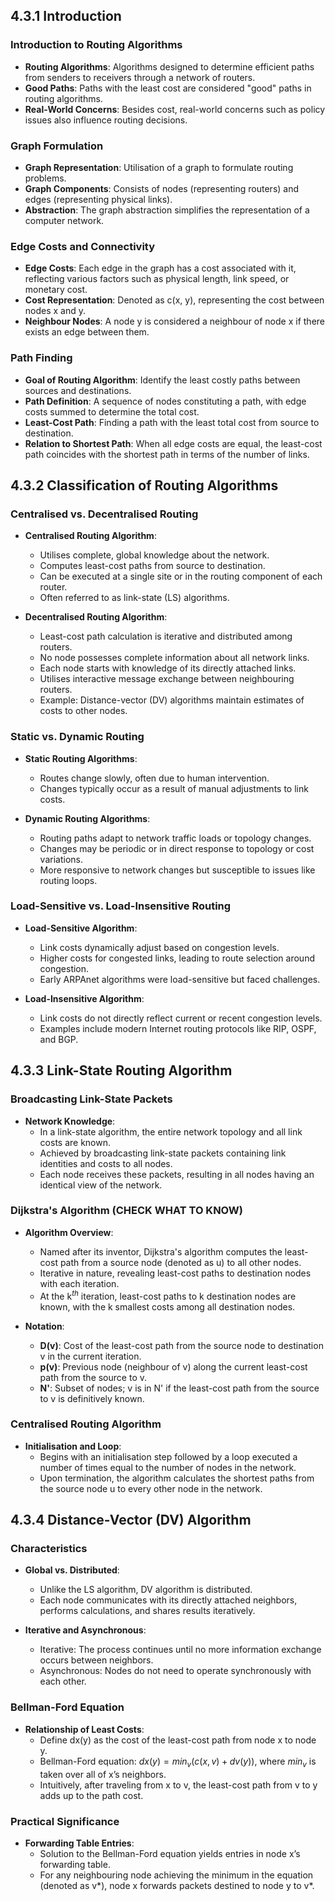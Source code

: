 ## 4.3.1 Introduction
### Introduction to Routing Algorithms
- **Routing Algorithms**: Algorithms designed to determine efficient paths from senders to receivers through a network of routers.
- **Good Paths**: Paths with the least cost are considered "good" paths in routing algorithms.
- **Real-World Concerns**: Besides cost, real-world concerns such as policy issues also influence routing decisions.
### Graph Formulation
- **Graph Representation**: Utilisation of a graph to formulate routing problems.
- **Graph Components**: Consists of nodes (representing routers) and edges (representing physical links).
- **Abstraction**: The graph abstraction simplifies the representation of a computer network.
### Edge Costs and Connectivity
- **Edge Costs**: Each edge in the graph has a cost associated with it, reflecting various factors such as physical length, link speed, or monetary cost.
- **Cost Representation**: Denoted as c(x, y), representing the cost between nodes x and y.
- **Neighbour Nodes**: A node y is considered a neighbour of node x if there exists an edge between them.
### Path Finding
- **Goal of Routing Algorithm**: Identify the least costly paths between sources and destinations.
- **Path Definition**: A sequence of nodes constituting a path, with edge costs summed to determine the total cost.
- **Least-Cost Path**: Finding a path with the least total cost from source to destination.
- **Relation to Shortest Path**: When all edge costs are equal, the least-cost path coincides with the shortest path in terms of the number of links.


## 4.3.2 Classification of Routing Algorithms
### Centralised vs. Decentralised Routing

- **Centralised Routing Algorithm**:
  - Utilises complete, global knowledge about the network.
  - Computes least-cost paths from source to destination.
  - Can be executed at a single site or in the routing component of each router.
  - Often referred to as link-state (LS) algorithms.
  
- **Decentralised Routing Algorithm**:
  - Least-cost path calculation is iterative and distributed among routers.
  - No node possesses complete information about all network links.
  - Each node starts with knowledge of its directly attached links.
  - Utilises interactive message exchange between neighbouring routers.
  - Example: Distance-vector (DV) algorithms maintain estimates of costs to other nodes.
### Static vs. Dynamic Routing

- **Static Routing Algorithms**:
  - Routes change slowly, often due to human intervention.
  - Changes typically occur as a result of manual adjustments to link costs.
  
- **Dynamic Routing Algorithms**:
  - Routing paths adapt to network traffic loads or topology changes.
  - Changes may be periodic or in direct response to topology or cost variations.
  - More responsive to network changes but susceptible to issues like routing loops.
### Load-Sensitive vs. Load-Insensitive Routing

- **Load-Sensitive Algorithm**:
  - Link costs dynamically adjust based on congestion levels.
  - Higher costs for congested links, leading to route selection around congestion.
  - Early ARPAnet algorithms were load-sensitive but faced challenges.

- **Load-Insensitive Algorithm**:
  - Link costs do not directly reflect current or recent congestion levels.
  - Examples include modern Internet routing protocols like RIP, OSPF, and BGP.

## 4.3.3 Link-State Routing Algorithm

### Broadcasting Link-State Packets
- **Network Knowledge**:
  - In a link-state algorithm, the entire network topology and all link costs are known.
  - Achieved by broadcasting link-state packets containing link identities and costs to all nodes.
  - Each node receives these packets, resulting in all nodes having an identical view of the network.
### Dijkstra's Algorithm (CHECK WHAT TO KNOW)
- **Algorithm Overview**:
  - Named after its inventor, Dijkstra's algorithm computes the least-cost path from a source node (denoted as u) to all other nodes.
  - Iterative in nature, revealing least-cost paths to destination nodes with each iteration.
  - At the k$^{th}$ iteration, least-cost paths to k destination nodes are known, with the k smallest costs among all destination nodes.

- **Notation**:
  - **D(v)**: Cost of the least-cost path from the source node to destination v in the current iteration.
  - **p(v)**: Previous node (neighbour of v) along the current least-cost path from the source to v.
  - **N'**: Subset of nodes; v is in N' if the least-cost path from the source to v is definitively known.
### Centralised Routing Algorithm
- **Initialisation and Loop**:
  - Begins with an initialisation step followed by a loop executed a number of times equal to the number of nodes in the network.
  - Upon termination, the algorithm calculates the shortest paths from the source node u to every other node in the network.

## 4.3.4 Distance-Vector (DV) Algorithm
### Characteristics

- **Global vs. Distributed**:
  - Unlike the LS algorithm, DV algorithm is distributed.
  - Each node communicates with its directly attached neighbors, performs calculations, and shares results iteratively.
  
- **Iterative and Asynchronous**:
  - Iterative: The process continues until no more information exchange occurs between neighbors.
  - Asynchronous: Nodes do not need to operate synchronously with each other.
### Bellman-Ford Equation

- **Relationship of Least Costs**:
  - Define dx(y) as the cost of the least-cost path from node x to node y.
  - Bellman-Ford equation: $dx(y) = min_v(c(x, v) + dv(y))$, where $min_v$ is taken over all of x’s neighbors.
  - Intuitively, after traveling from x to v, the least-cost path from v to y adds up to the path cost.
### Practical Significance

- **Forwarding Table Entries**:
  - Solution to the Bellman-Ford equation yields entries in node x’s forwarding table.
  - For any neighbouring node achieving the minimum in the equation (denoted as v*), node x forwards packets destined to node y to v*.























